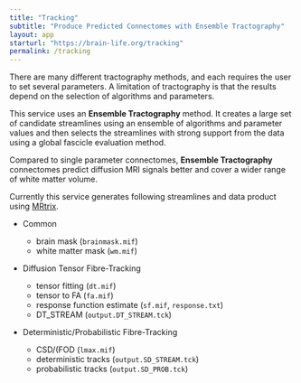 ```yaml
---
title: "Tracking"
subtitle: "Produce Predicted Connectomes with Ensemble Tractography"
layout: app
starturl: "https://brain-life.org/tracking"
permalink: /tracking
---
```


There are many different tractography methods, and each requires the user to set several parameters. A limitation of tractography is that the results depend on the selection of algorithms and parameters. 

This service uses an <b>Ensemble Tractography</b> method. It creates a large set of candidate streamlines using an ensemble of algorithms and parameter values and then selects the streamlines with strong support from the data using a global fascicle evaluation method. 

Compared to single parameter connectomes, <b>Ensemble Tractography</b> connectomes predict diffusion MRI signals better and cover a wider range of white matter volume. 

Currently this service generates following streamlines and data product using [MRtrix](http://www.mrtrix.org).

* Common
  * brain mask (`brainmask.mif`)
  * white matter mask (`wm.mif`) 

* Diffusion Tensor Fibre-Tracking
  * tensor fitting (`dt.mif`)
  * tensor to FA (`fa.mif`) 
  * response function estimate (`sf.mif`, `response.txt`)
  * DT_STREAM (`output.DT_STREAM.tck`)

* Deterministic/Probabilistic Fibre-Tracking
  * CSD/(FOD (`lmax.mif`)
  * deterministic tracks (`output.SD_STREAM.tck`) 
  * probabilistic tracks (`output.SD_PROB.tck`) 

